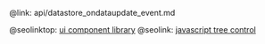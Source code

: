 @link: api/datastore_ondataupdate_event.md

@seolinktop: [ui component library](https://webix.com)
@seolink: [javascript tree control](https://webix.com/widget/tree/)